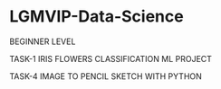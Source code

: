 # LGMVIP-Data-Science

BEGINNER LEVEL


TASK-1 IRIS FLOWERS CLASSIFICATION ML PROJECT 


TASK-4 IMAGE TO PENCIL SKETCH WITH PYTHON


